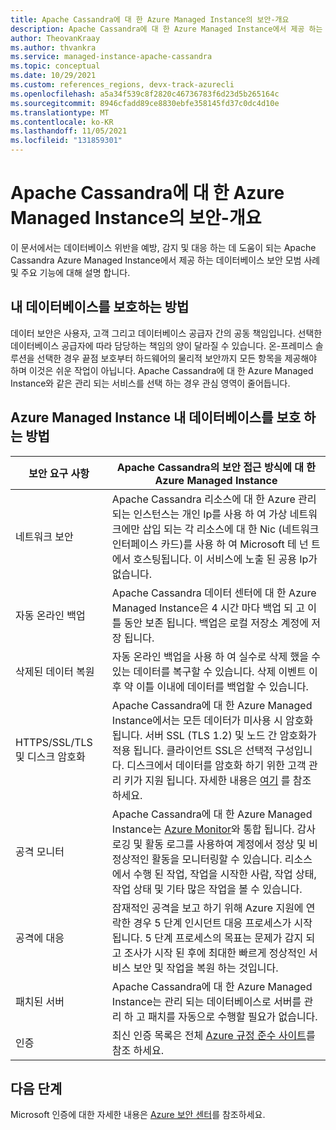 ```yaml
---
title: Apache Cassandra에 대 한 Azure Managed Instance의 보안-개요
description: Apache Cassandra에 대 한 Azure Managed Instance에서 제공 하는 데이터베이스 보안 모범 사례 및 주요 기능에 대해 알아봅니다. 이를 통해 데이터베이스 위반을 예방, 감지 및 대응할 수 있습니다.
author: TheovanKraay
ms.author: thvankra
ms.service: managed-instance-apache-cassandra
ms.topic: conceptual
ms.date: 10/29/2021
ms.custom: references_regions, devx-track-azurecli
ms.openlocfilehash: a5a34f539c8f2820c46736783f6d23d5b265164c
ms.sourcegitcommit: 8946cfadd89ce8830ebfe358145fd37c0dc4d10e
ms.translationtype: MT
ms.contentlocale: ko-KR
ms.lasthandoff: 11/05/2021
ms.locfileid: "131859301"
---
```

# <a name="security-in-azure-managed-instance-for-apache-cassandra---overview"></a>Apache Cassandra에 대 한 Azure Managed Instance의 보안-개요

이 문서에서는 데이터베이스 위반을 예방, 감지 및 대응 하는 데 도움이 되는 Apache Cassandra Azure Managed Instance에서 제공 하는 데이터베이스 보안 모범 사례 및 주요 기능에 대해 설명 합니다.

## <a name="how-do-i-secure-my-database"></a>내 데이터베이스를 보호하는 방법

데이터 보안은 사용자, 고객 그리고 데이터베이스 공급자 간의 공동 책임입니다. 선택한 데이터베이스 공급자에 따라 담당하는 책임의 양이 달라질 수 있습니다. 온-프레미스 솔루션을 선택한 경우 끝점 보호부터 하드웨어의 물리적 보안까지 모든 항목을 제공해야 하며 이것은 쉬운 작업이 아닙니다. Apache Cassandra에 대 한 Azure Managed Instance와 같은 관리 되는 서비스를 선택 하는 경우 관심 영역이 줄어듭니다. 

## <a name="how-does-azure-managed-instance-secure-my-database"></a>Azure Managed Instance 내 데이터베이스를 보호 하는 방법


|보안 요구 사항|Apache Cassandra의 보안 접근 방식에 대 한 Azure Managed Instance|
|---|---|
|네트워크 보안| Apache Cassandra 리소스에 대 한 Azure 관리 되는 인스턴스는 개인 Ip를 사용 하 여 가상 네트워크에만 삽입 되는 각 리소스에 대 한 Nic (네트워크 인터페이스 카드)를 사용 하 여 Microsoft 테 넌 트에서 호스팅됩니다. 이 서비스에 노출 된 공용 Ip가 없습니다.|
|자동 온라인 백업|Apache Cassandra 데이터 센터에 대 한 Azure Managed Instance은 4 시간 마다 백업 되 고 이틀 동안 보존 됩니다. 백업은 로컬 저장소 계정에 저장 됩니다.|
|삭제된 데이터 복원|자동 온라인 백업을 사용 하 여 실수로 삭제 했을 수 있는 데이터를 복구할 수 있습니다. 삭제 이벤트 이후 약 이틀 이내에 데이터를 백업할 수 있습니다.|
|HTTPS/SSL/TLS 및 디스크 암호화 | Apache Cassandra에 대 한 Azure Managed Instance에서는 모든 데이터가 미사용 시 암호화 됩니다. 서버 SSL (TLS 1.2) 및 노드 간 암호화가 적용 됩니다. 클라이언트 SSL은 선택적 구성입니다. 디스크에서 데이터를 암호화 하기 위한 고객 관리 키가 지원 됩니다. 자세한 내용은 [여기](customer-managed-keys.md) 를 참조 하세요. |
|공격 모니터|Apache Cassandra에 대 한 Azure Managed Instance는 [Azure Monitor](../azure-monitor/overview.md)와 통합 됩니다. 감사 로깅 및 활동 로그를 사용하여 계정에서 정상 및 비정상적인 활동을 모니터링할 수 있습니다. 리소스에서 수행 된 작업, 작업을 시작한 사람, 작업 상태, 작업 상태 및 기타 많은 작업을 볼 수 있습니다.|
|공격에 대응|잠재적인 공격을 보고 하기 위해 Azure 지원에 연락한 경우 5 단계 인시던트 대응 프로세스가 시작 됩니다. 5 단계 프로세스의 목표는 문제가 감지 되 고 조사가 시작 된 후에 최대한 빠르게 정상적인 서비스 보안 및 작업을 복원 하는 것입니다.|
|패치된 서버|Apache Cassandra에 대 한 Azure Managed Instance는 관리 되는 데이터베이스로 서버를 관리 하 고 패치를 자동으로 수행할 필요가 없습니다.|
|인증| 최신 인증 목록은 전체 [Azure 규정 준수 사이트](https://www.microsoft.com/trustcenter/compliance/complianceoffering)를 참조 하세요.


## <a name="next-steps"></a>다음 단계

Microsoft 인증에 대한 자세한 내용은 [Azure 보안 센터](https://azure.microsoft.com/support/trust-center/)를 참조하세요.